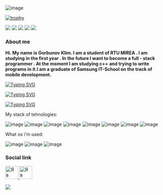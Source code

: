 ![image](https://github.com/Luksorus/Luksorus/assets/82079561/6648728e-68c2-4449-bb51-30d0ffa5cb7b)


[![trophy](https://github-profile-trophy.vercel.app/?username=Luksorus&theme=tokyonight)](https://github.com/ryo-ma/github-profile-trophy)



![](https://github-profile-summary-cards.vercel.app/api/cards/profile-details?username=Luksorus&theme=solarized_dark)
![](https://github-profile-summary-cards.vercel.app/api/cards/most-commit-language?username=Luksorus&theme=solarized_dark)
![](https://github-profile-summary-cards.vercel.app/api/cards/repos-per-language?username=Luksorus&theme=solarized_dark)
![](https://github-profile-summary-cards.vercel.app/api/cards/stats?username=Luksorus&theme=solarized_dark)
![](https://github-profile-summary-cards.vercel.app/api/cards/productive-time?username=Luksorus&theme=solarized_dark)



### About me
<b>Hi. My name is Gorbunov Klim. I am a student of RTU MIREA . I am studying in the first year . In the future I want to become a full - stack programmer . At the moment I am studying c++ and trying to write programs in it.I am a graduate of Samsung IT-School on the track of mobile development.</b>


[![Typing SVG](https://readme-typing-svg.herokuapp.com?color=%2336BCF7&lines=Full-stack+developer)](https://git.io/typing-svg)

[![Typing SVG](https://readme-typing-svg.herokuapp.com?color=%2336BCF7&lines=Mobile+developer)](https://git.io/typing-svg)

[![Typing SVG](https://readme-typing-svg.herokuapp.com?color=%2336BCF7&lines=Frontend+developer)](https://git.io/typing-svg)


My stack of tehnologies:

![image](https://github.com/Luksorus/profile/assets/82079561/4b31352a-ae3f-4a60-849f-9f3ff7a67ec3)
![image](https://github.com/Luksorus/profile/assets/82079561/5d66d9f4-7fe7-4c0d-a603-7873304f7edf)
![image](https://github.com/Luksorus/profile/assets/82079561/772c56c1-4f12-44e3-be8d-f8e17427bd54)
![image](https://github.com/Luksorus/profile/assets/82079561/e60cd25a-8c47-444c-9dfe-faae9bb2e9df)
![image](https://github.com/Luksorus/profile/assets/82079561/97779165-471a-4292-93c5-4e72e5648e8a)
![image](https://github.com/Luksorus/profile/assets/82079561/f0712898-35b2-4994-a205-1a21cd12b34d)
![image](https://github.com/Luksorus/profile/assets/82079561/de22e458-f484-4563-b1c9-0ff94c7f5bc4)
![image](https://github.com/Luksorus/profile/assets/82079561/833b44e6-d568-4e49-a73d-6274d6387c8c)



What os i'm used:

![image](https://github.com/Luksorus/profile/assets/82079561/335ca951-a13b-46f9-8ca8-3bbc7c1b8890)
![image](https://github.com/Luksorus/profile/assets/82079561/6c55e245-8d9f-4691-a81e-041a824dde02)
![image](https://github.com/Luksorus/profile/assets/82079561/8524a4ef-e8bd-4ff1-b246-38742de59242)




### Social link
<a href='https://vk.com/wais_soundprod' target='_blank'> <img alt="Я в ВКонтакте" src="https://upload.wikimedia.org/wikipedia/commons/thumb/2/21/VK.com-logo.svg/1024px-VK.com-logo.svg.png"  width="40" height="40"> </a>
<a href = 'https://instagram.com/waisqs' target = '_blank'> <img alt="Я в Instagram" src="https://upload.wikimedia.org/wikipedia/commons/thumb/a/a5/Instagram_icon.png/2048px-Instagram_icon.png" width="40" height="40"></a>


![](https://komarev.com/ghpvc/?username=Luksorus)
